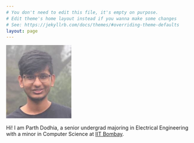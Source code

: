 ```yaml
---
# You don't need to edit this file, it's empty on purpose.
# Edit theme's home layout instead if you wanna make some changes
# See: https://jekyllrb.com/docs/themes/#overriding-theme-defaults
layout: page
---
```



<img src="/MHBLWR-photo.JPG" alt="Parth" style="max-width:241px;max-height:200px">

Hi! I am Parth Dodhia, a senior undergrad majoring in Electrical Engineering with a minor in Computer Science at [IIT Bombay](https://www.ee.iitb.ac.in/).

<script type="text/javascript" src="//rf.revolvermaps.com/0/0/8.js?i=5nhwpagbn5c&amp;m=0&amp;c=ff0000&amp;cr1=ffffff&amp;f=arial&amp;l=33" async="async"></script>
